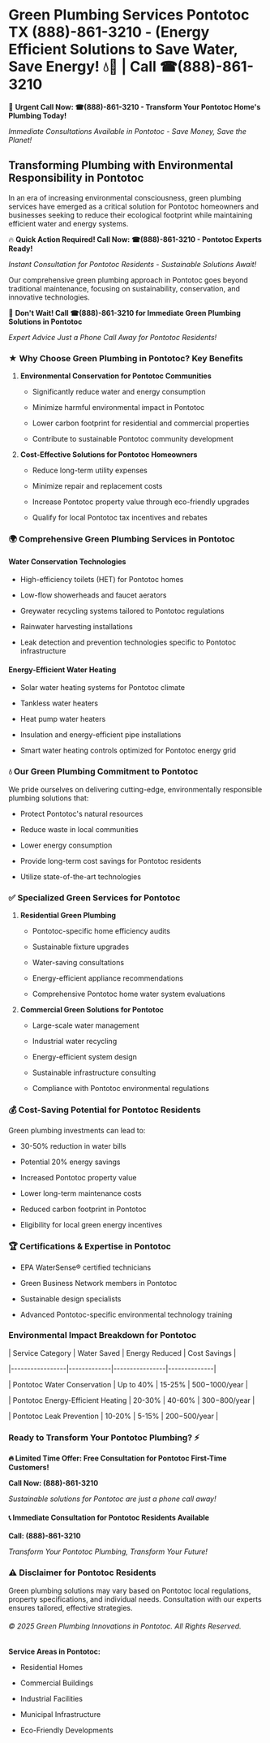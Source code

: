 # Green Plumbing Services Pontotoc TX (888)-861-3210 - (Energy Efficient Solutions to Save Water, Save Energy! 💧🌿 | Call ☎(888)-861-3210

🚨 **Urgent Call Now: ☎(888)-861-3210 - Transform Your Pontotoc Home's Plumbing Today!**
*Immediate Consultations Available in Pontotoc - Save Money, Save the Planet!*

## Transforming Plumbing with Environmental Responsibility in Pontotoc

In an era of increasing environmental consciousness, green plumbing services have emerged as a critical solution for Pontotoc homeowners and businesses seeking to reduce their ecological footprint while maintaining efficient water and energy systems. 

🔥 **Quick Action Required! Call Now: ☎(888)-861-3210 - Pontotoc Experts Ready!**
*Instant Consultation for Pontotoc Residents - Sustainable Solutions Await!*

Our comprehensive green plumbing approach in Pontotoc goes beyond traditional maintenance, focusing on sustainability, conservation, and innovative technologies.

🚨 **Don't Wait! Call ☎(888)-861-3210 for Immediate Green Plumbing Solutions in Pontotoc**
*Expert Advice Just a Phone Call Away for Pontotoc Residents!*

### ★ Why Choose Green Plumbing in Pontotoc? Key Benefits

1. **Environmental Conservation for Pontotoc Communities** 
   - Significantly reduce water and energy consumption
   - Minimize harmful environmental impact in Pontotoc
   - Lower carbon footprint for residential and commercial properties
   - Contribute to sustainable Pontotoc community development

2. **Cost-Effective Solutions for Pontotoc Homeowners** 
   - Reduce long-term utility expenses
   - Minimize repair and replacement costs
   - Increase Pontotoc property value through eco-friendly upgrades
   - Qualify for local Pontotoc tax incentives and rebates

### 🌍 Comprehensive Green Plumbing Services in Pontotoc

#### Water Conservation Technologies
- High-efficiency toilets (HET) for Pontotoc homes
- Low-flow showerheads and faucet aerators
- Greywater recycling systems tailored to Pontotoc regulations
- Rainwater harvesting installations
- Leak detection and prevention technologies specific to Pontotoc infrastructure

#### Energy-Efficient Water Heating
- Solar water heating systems for Pontotoc climate
- Tankless water heaters
- Heat pump water heaters
- Insulation and energy-efficient pipe installations
- Smart water heating controls optimized for Pontotoc energy grid

### 💧 Our Green Plumbing Commitment to Pontotoc

We pride ourselves on delivering cutting-edge, environmentally responsible plumbing solutions that:
- Protect Pontotoc's natural resources
- Reduce waste in local communities
- Lower energy consumption
- Provide long-term cost savings for Pontotoc residents
- Utilize state-of-the-art technologies

### ✅ Specialized Green Services for Pontotoc

1. **Residential Green Plumbing**
   - Pontotoc-specific home efficiency audits
   - Sustainable fixture upgrades
   - Water-saving consultations
   - Energy-efficient appliance recommendations
   - Comprehensive Pontotoc home water system evaluations

2. **Commercial Green Solutions for Pontotoc**
   - Large-scale water management
   - Industrial water recycling
   - Energy-efficient system design
   - Sustainable infrastructure consulting
   - Compliance with Pontotoc environmental regulations

### 💰 Cost-Saving Potential for Pontotoc Residents

Green plumbing investments can lead to:
- 30-50% reduction in water bills
- Potential 20% energy savings
- Increased Pontotoc property value
- Lower long-term maintenance costs
- Reduced carbon footprint in Pontotoc
- Eligibility for local green energy incentives

### 🏆 Certifications & Expertise in Pontotoc

- EPA WaterSense® certified technicians
- Green Business Network members in Pontotoc
- Sustainable design specialists
- Advanced Pontotoc-specific environmental technology training

### Environmental Impact Breakdown for Pontotoc

| Service Category | Water Saved | Energy Reduced | Cost Savings |
|-----------------|-------------|----------------|--------------|
| Pontotoc Water Conservation | Up to 40% | 15-25% | $500-$1000/year |
| Pontotoc Energy-Efficient Heating | 20-30% | 40-60% | $300-$800/year |
| Pontotoc Leak Prevention | 10-20% | 5-15% | $200-$500/year |

### Ready to Transform Your Pontotoc Plumbing? ⚡

**🔥 Limited Time Offer: Free Consultation for Pontotoc First-Time Customers!**

**Call Now: (888)-861-3210**
*Sustainable solutions for Pontotoc are just a phone call away!*

#### 📞 Immediate Consultation for Pontotoc Residents Available

**Call: (888)-861-3210**
*Transform Your Pontotoc Plumbing, Transform Your Future!*

### ⚠️ Disclaimer for Pontotoc Residents

Green plumbing solutions may vary based on Pontotoc local regulations, property specifications, and individual needs. Consultation with our experts ensures tailored, effective strategies.

###### © 2025 Green Plumbing Innovations in Pontotoc. All Rights Reserved.

**Service Areas in Pontotoc:** 
- Residential Homes
- Commercial Buildings
- Industrial Facilities
- Municipal Infrastructure
- Eco-Friendly Developments